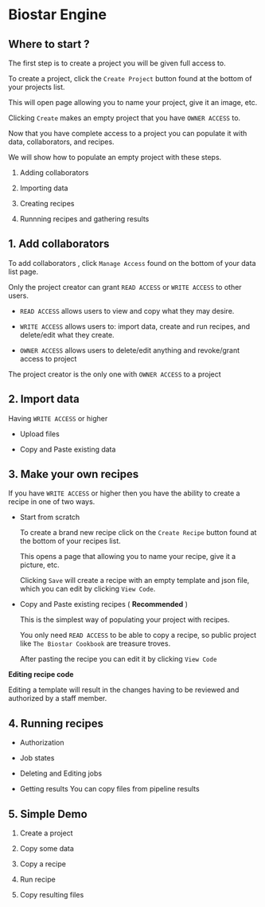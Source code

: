 # Biostar Engine


## Where to start ?

The first step is to create a project you will be given full access to. 

To create a project, click the ```Create Project``` button found at the bottom of your projects list. 

This will open page allowing you to name your project, give it an image, etc. 

Clicking `Create` makes an empty project that you have `OWNER ACCESS` to. 

Now that you have complete access to a project you can populate it with data, collaborators, and recipes. 

We will show how to populate an empty project with these steps. 

   1. Adding collaborators
   
   2. Importing data
   
   3. Creating recipes
   
   4. Runnning recipes and gathering results 
  
  

## 1. Add collaborators

To add collaborators , click ```Manage Access``` found on the bottom of your data list page.

Only the project creator can grant `READ ACCESS` or `WRITE ACCESS` to other users.

* `READ ACCESS` allows users to view and copy what they may desire.  

* `WRITE ACCESS` allows users to: import data, create and run recipes, and delete/edit what they create.

* `OWNER ACCESS` allows users to delete/edit anything and revoke/grant access to project

The project creator is the only one with `OWNER ACCESS` to a project


## 2. Import data

Having `WRITE ACCESS` or higher

* Upload files


* Copy and Paste existing data


## 3. Make your own recipes

If you have `WRITE ACCESS` or higher then you have the ability to create a recipe in one of two ways.

* Start from scratch

    To create a brand new recipe click on the ```Create Recipe``` button found at the bottom
    of your recipes list. 
    
    This opens a page that allowing you to name your recipe, give it a picture, etc. 
    
    Clicking `Save` will create a recipe with an empty template and json file, which you can edit by clicking `View Code`. 
    
   
* Copy and Paste existing recipes ( **Recommended** )

    This is the simplest way of populating your project with recipes.
    
    You only need `READ ACCESS` to be able to copy a recipe, so public project like `The Biostar Cookbook` are treasure troves.
    
    After pasting the recipe you can edit it by clicking `View Code`
    
   
**Editing recipe code**

   Editing a template will result in the changes having to be reviewed and authorized by a staff member.
    

## 4. Running recipes

* Authorization

* Job states

* Deleting and Editing jobs

* Getting results
You can copy files from pipeline results


## 5. Simple Demo


1. Create a project


2. Copy some data


3. Copy a recipe


4. Run recipe


5. Copy resulting files




